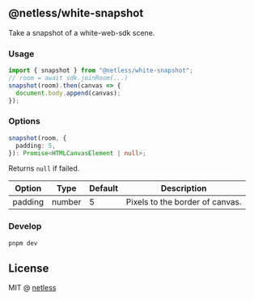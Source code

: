 ## @netless/white-snapshot

Take a snapshot of a white-web-sdk scene.

### Usage

```js
import { snapshot } from "@netless/white-snapshot";
// room = await sdk.joinRoom(...)
snapshot(room).then(canvas => {
  document.body.append(canvas);
});
```

### Options

```ts
snapshot(room, {
  padding: 5,
}): Promise<HTMLCanvasElement | null>;
```

Returns `null` if failed.

| Option  | Type   | Default | Description                     |
| ------- | ------ | ------- | ------------------------------- |
| padding | number | 5       | Pixels to the border of canvas. |

### Develop

```bash
pnpm dev
```

## License

MIT @ [netless](https://github.com/netless-io/white-snapshot)
